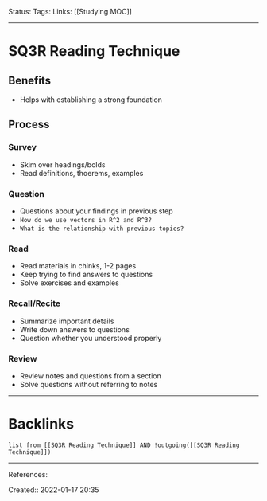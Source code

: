 Status: 
Tags: 
Links: [[Studying MOC]]
___
# SQ3R Reading Technique
## Benefits
- Helps with establishing a strong foundation
## Process
### Survey
- Skim over headings/bolds
- Read definitions, thoerems, examples
### Question
- Questions about your findings in previous step
- `How do we use vectors in R^2 and R^3?`
- `What is the relationship with previous topics?`
### Read
- Read materials in chinks, 1-2 pages
- Keep trying to find answers to questions
- Solve exercises and examples
### Recall/Recite
- Summarize important details
- Write down answers to questions
- Question whether you understood properly
### Review
- Review notes and questions from a section
- Solve questions without referring to notes
___
# Backlinks
```dataview
list from [[SQ3R Reading Technique]] AND !outgoing([[SQ3R Reading Technique]])
```
___
References:

Created:: 2022-01-17 20:35
